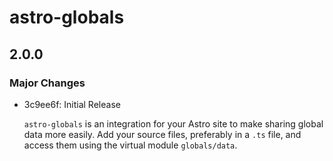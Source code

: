 # astro-globals

## 2.0.0

### Major Changes

- 3c9ee6f: Initial Release

  `astro-globals` is an integration for your Astro site to make sharing global data more easily. Add your source files, preferably in a `.ts` file, and access them using the virtual module `globals/data`.
